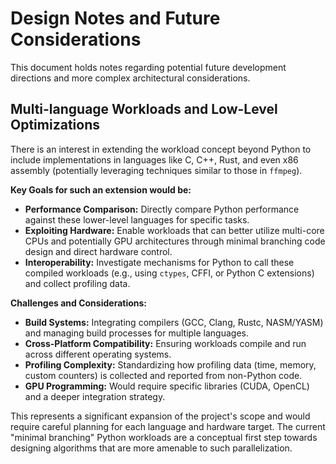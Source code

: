 # Design Notes and Future Considerations

This document holds notes regarding potential future development directions and more complex architectural considerations.

## Multi-language Workloads and Low-Level Optimizations

There is an interest in extending the workload concept beyond Python to include implementations in languages like C, C++, Rust, and even x86 assembly (potentially leveraging techniques similar to those in `ffmpeg`).

**Key Goals for such an extension would be:**
*   **Performance Comparison:** Directly compare Python performance against these lower-level languages for specific tasks.
*   **Exploiting Hardware:** Enable workloads that can better utilize multi-core CPUs and potentially GPU architectures through minimal branching code design and direct hardware control.
*   **Interoperability:** Investigate mechanisms for Python to call these compiled workloads (e.g., using `ctypes`, CFFI, or Python C extensions) and collect profiling data.

**Challenges and Considerations:**
*   **Build Systems:** Integrating compilers (GCC, Clang, Rustc, NASM/YASM) and managing build processes for multiple languages.
*   **Cross-Platform Compatibility:** Ensuring workloads compile and run across different operating systems.
*   **Profiling Complexity:** Standardizing how profiling data (time, memory, custom counters) is collected and reported from non-Python code.
*   **GPU Programming:** Would require specific libraries (CUDA, OpenCL) and a deeper integration strategy.

This represents a significant expansion of the project's scope and would require careful planning for each language and hardware target. The current "minimal branching" Python workloads are a conceptual first step towards designing algorithms that are more amenable to such parallelization.

